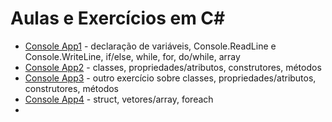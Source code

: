 # Aulas e Exercícios em C#

- [Console App1](ConsoleApp1) - declaração de variáveis, Console.ReadLine e Console.WriteLine, if/else, while, for, do/while, array
- [Console App2](ConsoleApp2) - classes, propriedades/atributos, construtores, métodos
- [Console App3](ConsoleApp3) - outro exercício sobre classes, propriedades/atributos, construtores, métodos
- [Console App4](ConsoleApp4) - struct, vetores/array, foreach
- 
